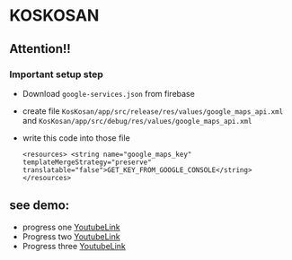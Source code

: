 # KOSKOSAN

## Attention!!
### Important setup step

* Download ```google-services.json``` from firebase

* create file ```KosKosan/app/src/release/res/values/google_maps_api.xml``` and ```KosKosan/app/src/debug/res/values/google_maps_api.xml```

* write this code into those file 

    ```<resources> <string name="google_maps_key" templateMergeStrategy="preserve" translatable="false">GET_KEY_FROM_GOOGLE_CONSOLE</string> </resources>```

## see demo:

* progress one [YoutubeLink](https://youtu.be/kQav4L1PtpI)
* Progress two [YoutubeLink](https://www.youtube.com/watch?v=Gx2s2B3gDE4)
* Progress three [YoutubeLink](https://www.youtube.com/watch?v=Pt-j02MUTnk)